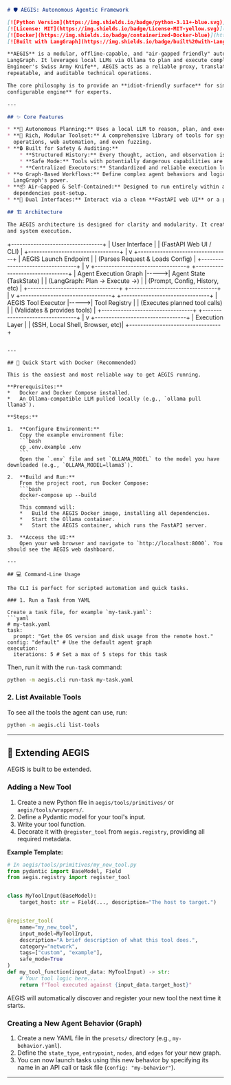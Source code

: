 ```markdown
# 🛡️ AEGIS: Autonomous Agentic Framework

[![Python Version](https://img.shields.io/badge/python-3.11+-blue.svg)](https://www.python.org/)
[![License: MIT](https://img.shields.io/badge/License-MIT-yellow.svg)](https://opensource.org/licenses/MIT)
[![Docker](https://img.shields.io/badge/containerized-Docker-blue)](https://www.docker.com/)
[![Built with LangGraph](https://img.shields.io/badge/built%20with-LangGraph-orange)](https://github.com/langchain-ai/langgraph)

**AEGIS** is a modular, offline-capable, and "air-gapped friendly" autonomous agent framework built on Python and
LangGraph. It leverages local LLMs via Ollama to plan and execute complex, multi-step tasks. Designed as a **Test
Engineer's Swiss Army Knife**, AEGIS acts as a reliable proxy, translating high-level human intent into safe,
repeatable, and auditable technical operations.

The core philosophy is to provide an **idiot-friendly surface** for simple tasks while exposing a **powerful,
configurable engine** for experts.

---

## ✨ Core Features

* **🧠 Autonomous Planning:** Uses a local LLM to reason, plan, and execute tasks step-by-step.
* **🔧 Rich, Modular Toolset:** A comprehensive library of tools for system administration, network diagnostics, file
  operations, web automation, and even fuzzing.
* **🔒 Built for Safety & Auditing:**
    * **Structured History:** Every thought, action, and observation is recorded for full traceability.
    * **Safe Mode:** Tools with potentially dangerous capabilities are gated.
    * **Centralized Executors:** Standardized and reliable execution logic for remote (SSH) and local commands.
* **⚙️ Graph-Based Workflows:** Define complex agent behaviors and logic flows with simple YAML presets using
  LangGraph's power.
* **📦 Air-Gapped & Self-Contained:** Designed to run entirely within a Docker environment with no external internet
  dependencies post-setup.
* **🔌 Dual Interfaces:** Interact via a clean **FastAPI web UI** or a powerful **command-line interface (CLI)**.

## 🏗️ Architecture

The AEGIS architecture is designed for clarity and modularity. It creates a safe abstraction layer between user intent
and system execution.

```

+---------------------------------+
| User Interface |
|      (FastAPI Web UI / CLI)     |
+---------------------------------+
|
v
+---------------------------------+
| AEGIS Launch Endpoint |
| (Parses Request & Loads Config) |
+---------------------------------+
|
v
+---------------------------------+ +--------------------------------+
| Agent Execution Graph |----->| Agent State (TaskState)    |
| (LangGraph: Plan -> Execute ->) | | (Prompt, Config, History, etc) |
+---------------------------------+ +--------------------------------+
|
v
+---------------------------------+ +--------------------------------+
| AEGIS Tool Executor |----->| Tool Registry |
|  (Executes planned tool calls)  | |  (Validates & provides tools)  |
+---------------------------------+ +--------------------------------+
|
v
+---------------------------------+
| Execution Layer |
| (SSH, Local Shell, Browser, etc)|
+---------------------------------+

```

---

## 🚀 Quick Start with Docker (Recommended)

This is the easiest and most reliable way to get AEGIS running.

**Prerequisites:**
*   Docker and Docker Compose installed.
*   An Ollama-compatible LLM pulled locally (e.g., `ollama pull llama3`).

**Steps:**

1.  **Configure Environment:**
    Copy the example environment file:
    ```bash
    cp .env.example .env
    ```
    Open the `.env` file and set `OLLAMA_MODEL` to the model you have downloaded (e.g., `OLLAMA_MODEL=llama3`).

2.  **Build and Run:**
    From the project root, run Docker Compose:
    ```bash
    docker-compose up --build
    ```
    This command will:
    *   Build the AEGIS Docker image, installing all dependencies.
    *   Start the Ollama container.
    *   Start the AEGIS container, which runs the FastAPI server.

3.  **Access the UI:**
    Open your web browser and navigate to `http://localhost:8000`. You should see the AEGIS web dashboard.

---

## 💻 Command-Line Usage

The CLI is perfect for scripted automation and quick tasks.

### 1. Run a Task from YAML

Create a task file, for example `my-task.yaml`:
```yaml
# my-task.yaml
task:
  prompt: "Get the OS version and disk usage from the remote host."
config: "default" # Use the default agent graph
execution:
  iterations: 5 # Set a max of 5 steps for this task
```

Then, run it with the `run-task` command:

```bash
python -m aegis.cli run-task my-task.yaml
```

### 2. List Available Tools

To see all the tools the agent can use, run:

```bash
python -m aegis.cli list-tools
```

---

## 🔧 Extending AEGIS

AEGIS is built to be extended.

### Adding a New Tool

1. Create a new Python file in `aegis/tools/primitives/` or `aegis/tools/wrappers/`.
2. Define a Pydantic model for your tool's input.
3. Write your tool function.
4. Decorate it with `@register_tool` from `aegis.registry`, providing all required metadata.

**Example Template:**

```python
# In aegis/tools/primitives/my_new_tool.py
from pydantic import BaseModel, Field
from aegis.registry import register_tool


class MyToolInput(BaseModel):
    target_host: str = Field(..., description="The host to target.")


@register_tool(
    name="my_new_tool",
    input_model=MyToolInput,
    description="A brief description of what this tool does.",
    category="network",
    tags=["custom", "example"],
    safe_mode=True
)
def my_tool_function(input_data: MyToolInput) -> str:
    # Your tool logic here...
    return f"Tool executed against {input_data.target_host}"
```

AEGIS will automatically discover and register your new tool the next time it starts.

### Creating a New Agent Behavior (Graph)

1. Create a new YAML file in the `presets/` directory (e.g., `my-behavior.yaml`).
2. Define the `state_type`, `entrypoint`, `nodes`, and `edges` for your new graph.
3. You can now launch tasks using this new behavior by specifying its name in an API call or task
   file (`config: "my-behavior"`).

---